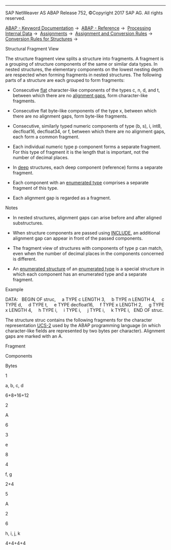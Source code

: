  

* * *

SAP NetWeaver AS ABAP Release 752, ©Copyright 2017 SAP AG. All rights reserved.

[ABAP - Keyword Documentation](javascript:call_link\('abenabap.htm'\)) →  [ABAP - Reference](javascript:call_link\('abenabap_reference.htm'\)) →  [Processing Internal Data](javascript:call_link\('abenabap_data_working.htm'\)) →  [Assignments](javascript:call_link\('abenvalue_assignments.htm'\)) →  [Assignment and Conversion Rules](javascript:call_link\('abenconversion_rules.htm'\)) →  [Conversion Rules for Structures](javascript:call_link\('abenconversion_struc.htm'\)) → 

Structural Fragment View

The structure fragment view splits a structure into fragments. A fragment is a grouping of structure components of the same or similar data types. In nested structures, the elementary components on the lowest nesting depth are respected when forming fragments in nested structures. The following parts of a structure are each grouped to form fragments:

-   Consecutive [flat](javascript:call_link\('abenflat_glosry.htm'\) "Glossary Entry") character-like components of the types c, n, d, and t, between which there are no [alignment gaps](javascript:call_link\('abenalignment_gap_glosry.htm'\) "Glossary Entry"), form character-like fragments.

-   Consecutive flat byte-like components of the type x, between which there are no alignment gaps, form byte-like fragments.

-   Consecutive, similarly typed numeric components of type (b, s), i, int8, decfloat16, decfloat34, or f, between which there are no alignment gaps, each form a common fragment.

-   Each individual numeric type p component forms a separate fragment. For this type of fragment it is the length that is important, not the number of decimal places.

-   In [deep](javascript:call_link\('abendeep_glosry.htm'\) "Glossary Entry") structures, each deep component (reference) forms a separate fragment.

-   Each component with an [enumerated type](javascript:call_link\('abenenumerated_type_glosry.htm'\) "Glossary Entry") comprises a separate fragment of this type.

-   Each alignment gap is regarded as a fragment.

Notes

-   In nested structures, alignment gaps can arise before and after aligned substructures.

-   When structure components are passed using [INCLUDE](javascript:call_link\('abapinclude_type.htm'\)), an additional alignment gap can appear in front of the passed components.

-   The fragment view of structures with components of type p can match, even when the number of decimal places in the components concerned is different.

-   An [enumerated structure](javascript:call_link\('abenenumerated_structure_glosry.htm'\) "Glossary Entry") of an [enumerated type](javascript:call_link\('abenenumerated_type_glosry.htm'\) "Glossary Entry") is a special structure in which each component has an enumerated type and a separate fragment.

Example

DATA:
  BEGIN OF struc,
    a TYPE c LENGTH 3,
    b TYPE n LENGTH 4,
    c TYPE d,
    d TYPE t,
    e TYPE decfloat16,
    f TYPE x LENGTH 2,
    g TYPE x LENGTH 4,
    h TYPE i,
    i TYPE i,
    j TYPE i,
    k TYPE i,
  END OF struc.

The structure struc contains the following fragments for the character representation [UCS-2](javascript:call_link\('abenucs2_glosry.htm'\) "Glossary Entry") used by the ABAP programming language (in which character-like fields are represented by two bytes per character). Alignment gaps are marked with an A.

Fragment

Components

Bytes

1

a, b, c, d

6+8+16+12

2

A

6

3

e

8

4

f, g

2+4

5

A

2

6

h, i, j, k

4+4+4+4